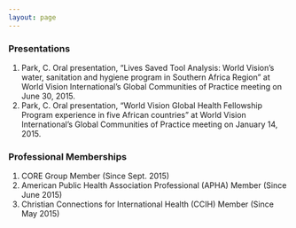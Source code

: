 ```yaml
---
layout: page
---
```


### Presentations  
1. Park, C. Oral presentation, “Lives Saved Tool Analysis: World Vision’s water, sanitation and hygiene program in Southern Africa Region” at World Vision International’s Global Communities of Practice meeting on June 30, 2015.  
2. Park, C. Oral presentation, “World Vision Global Health Fellowship Program experience in five African countries” at World Vision International’s Global Communities of Practice meeting on January 14, 2015.  


### Professional Memberships  
1. CORE Group Member (Since Sept. 2015)  
2. American Public Health Association Professional (APHA) Member (Since June 2015)  
3. Christian Connections for International Health (CCIH) Member (Since May 2015)  
